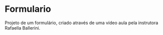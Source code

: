 # Formulario
Projeto de um formulário, criado através de uma vídeo aula pela instrutora Rafaella Ballerini.
